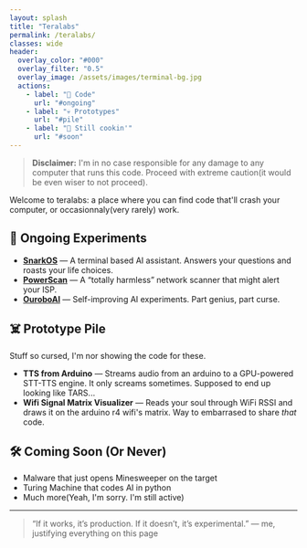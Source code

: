 ```yaml
---
layout: splash
title: "Teralabs"
permalink: /teralabs/
classes: wide
header:
  overlay_color: "#000"
  overlay_filter: "0.5"
  overlay_image: /assets/images/terminal-bg.jpg
  actions:
    - label: "💉 Code"
      url: "#ongoing"
    - label: "💀 Prototypes"
      url: "#pile"
    - label: "🔮 Still cookin'"
      url: "#soon"
---
```


> **Disclaimer:** I'm in no case responsible for any damage to any computer that runs this code. Proceed with extreme caution(it would be even wiser to not proceed).

Welcome to teralabs: a place where you can find code that'll crash your computer, or occasionnaly(very rarely) work.

## 🔬 Ongoing Experiments <a id="ongoing"></a>

- **[SnarkOS](/snarkos/)** — A terminal based AI assistant. Answers your questions and roasts your life choices.
- **[PowerScan](/powerscan/)** — A “totally harmless” network scanner that might alert your ISP.
- **[OuroboAI](/ouroboai/)** — Self-improving AI experiments. Part genius, part curse.

## ☠️ Prototype Pile <a id="pile"></a>

Stuff so cursed, I'm nor showing the code for these.

- **TTS from Arduino** — Streams audio from an arduino to a GPU-powered STT-TTS engine. It only screams sometimes. Supposed to end up looking like TARS...
- **Wifi Signal Matrix Visualizer** — Reads your soul through WiFi RSSI and draws it on the arduino r4 wifi's matrix. Way to embarrased to share *that* code.

## 🛠️ Coming Soon (Or Never) <a id="soon"></a>

- Malware that just opens Minesweeper on the target
- Turing Machine that codes AI in python
- Much more(Yeah, I'm sorry. I'm still active)

---

> “If it works, it’s production. If it doesn’t, it’s experimental.” — me, justifying everything on this page
